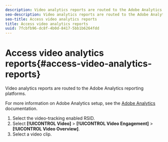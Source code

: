 ```yaml
---
description: Video analytics reports are routed to the Adobe Analytics reporting platforms.
seo-description: Video analytics reports are routed to the Adobe Analytics reporting platforms.
seo-title: Access video analytics reports
title: Access video analytics reports
uuid: 7fcbfb96-dc8f-4b0d-8417-5bb1b6264fdd
---
```


# Access video analytics reports{#access-video-analytics-reports}

Video analytics reports are routed to the Adobe Analytics reporting platforms.

For more information on Adobe Analytics setup, see the [Adobe Analytics](https://microsite.omniture.com/t2/help/en_US/reference/) documentation. 
1. Select the video-tracking enabled RSID.
1. Select **[!UICONTROL Video]** > **[!UICONTROL Video Engagement]** > **[!UICONTROL Video Overview]**.
1. Select a video clip.
